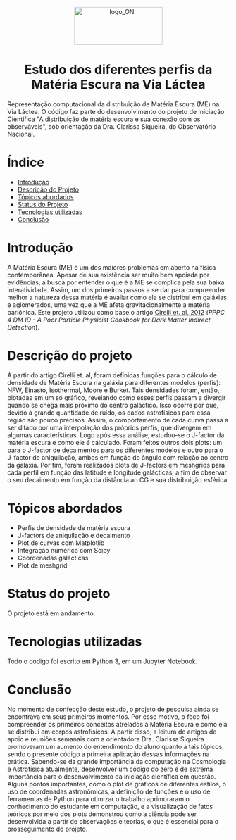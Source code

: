 <p align="center">
  <img width="200" height="86" alt="logo_ON" src="https://github.com/user-attachments/assets/7c13bc59-1688-4c84-8662-8656ad4de98c" />
</p>

<h1 align="center"> Estudo dos diferentes perfis da Matéria Escura na Via Láctea </h1>
Representação computacional da distribuição de Matéria Escura (ME) na Via Láctea. O código faz parte do desenvolvimento do projeto de Iniciação Científica "A distribuição de matéria escura e sua conexão com os observáveis", sob orientação da Dra. Clarissa Siqueira, do Observatório Nacional. 

# Índice
* [Introdução](#introdução)
* [Descrição do Projeto](#descrição-do-projeto)
* [Tópicos abordados](#tópicos-abordados)
* [Status do Projeto](#status-do-projeto)
* [Tecnologias utilizadas](#tecnologias-utilizadas)
* [Conclusão](#conclusão)

# Introdução
A Matéria Escura (ME) é um dos maiores problemas em aberto na física contemporânea. Apesar de sua existência ser muito bem apoiada por evidências, a busca por entender o que é a ME se complica pela sua baixa interatividade. Assim, um dos primeiros passos a se dar para compreender melhor a natureza dessa matéria é avaliar como ela se distribui em galáxias e aglomerados, uma vez que a ME afeta gravitacionalmente a matéria bariônica. Este projeto utilizou como base o artigo [Cirelli et. al, 2012](https://arxiv.org/abs/1012.4515) (<em>PPPC 4 DM ID - A Poor Particle Physicist Cookbook for Dark Matter Indirect Detection</em>).

# Descrição do projeto 
A partir do artigo Cirelli et. al, foram definidas funções para o cálculo de densidade de Matéria Escura na galáxia para diferentes modelos (perfis): NFW, Einasto, Isothermal, Moore e Burket. Tais densidades foram, então, plotadas em um só gráfico, revelando como esses perfis passam a divergir quando se chega mais próximo do centro galáctico. Isso ocorre por que, devido à grande quantidade de ruído, os dados astrofísicos para essa região são pouco precisos. Assim, o comportamento de cada curva passa a ser ditado por uma interpolação dos próprios perfis, que divergem em algumas características. Logo após essa análise, estudou-se o J-factor da matéria escura e como ele é calculado. Foram feitos outros dois plots: um para o J-factor de decaimentos para os diferentes modelos e outro para o J-factor de aniquilação, ambos em função do ângulo com relação ao centro da galáxia. Por fim, foram realizados plots de J-factors em meshgrids para cada perfil em função das latitude e longitude galácticas, a fim de observar o seu decaimento em função da distância ao CG e sua distribuição esférica.

# Tópicos abordados
- Perfis de densidade de matéria escura
- J-factors de aniquilação e decaimento
- Plot de curvas com Matplotlib
- Integração numérica com Scipy
- Coordenadas galácticas
- Plot de meshgrid

# Status do projeto
O projeto está em andamento. 

# Tecnologias utilizadas
Todo o código foi escrito em Python 3, em um Jupyter Notebook.

# Conclusão
No momento de confecção deste estudo, o projeto de pesquisa ainda se encontrava em seus primeiros momentos. Por esse motivo, o foco foi compreender os primeiros conceitos atrelados à Matéria Escura e como ela se distribui em corpos astrofísicos. A partir disso, a leitura de artigos de apoio e reuniões semanais com a orientadora Dra. Clarissa Siqueira promoveram um aumento do entendimento do aluno quanto a tais tópicos, sendo o presente código a primeira aplicação dessas informações na prática. Sabendo-se da grande importância da computação na Cosmologia e Astrofísica atualmente, desenvolver um código do zero é de extrema importância para o desenvolvimento da iniciação científica em questão. Alguns pontos importantes, como o plot de gráficos de diferentes estilos, o uso de coordenadas astronômicas, a definição de funções e o uso de ferramentas de Python para otimizar o trabalho aprimoraram o conhecimento do estudante em computação, e a visualização de fatos teóricos por meio dos plots demonstrou como a ciência pode ser desenvolvida a partir de observações e teorias, o que é essencial para o prosseguimento do projeto.
